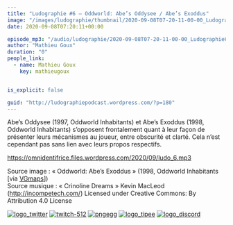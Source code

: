 ```yaml
---
title: "Ludographie #6 – Oddworld: Abe’s Oddysee / Abe’s Exoddus"
image: "/images/ludographie/thumbnail/2020-09-08T07-20-11-00-00_Ludographie6OddworldAbesOddyseeAbesExoddus.jpg"
date: 2020-09-08T07:20:11+00:00

episode_mp3: "/audio/ludographie/2020-09-08T07-20-11-00-00_Ludographie6OddworldAbesOddyseeAbesExoddus.mp3"
author: "Mathieu Goux"
duration: "0"
people_link: 
  - name: Mathieu Goux
    key: mathieugoux


is_explicit: false

guid: "http://ludographiepodcast.wordpress.com/?p=180"
---
```


<PodcastHeader/>

<!-- ECRIRE LA DESCRIPTION DE L'EPISODE SOUS CETTE LIGNE -->
<p>Abe’s Oddysee (1997, Oddworld Inhabitants) et Abe’s Exoddus (1998, Oddworld Inhabitants) s’opposent frontalement quant à leur façon de présenter leurs mécanismes au joueur, entre obscurité et clarté. Cela n’est cependant pas sans lien avec leurs propos respectifs.</p>
<p></p>
<p><a href="https://omnidentifrice.files.wordpress.com/2020/09/ludo_6.mp3" rel="nofollow">https://omnidentifrice.files.wordpress.com/2020/09/ludo_6.mp3</a></p>
 
<p>Source image : «&nbsp;Oddworld: Abe’s Exoddus&nbsp;» (1998, Oddworld Inhabitants [via <a href="https://www.vgmaps.com/Atlas/PC/Oddworld-Abe'sExoddus-NecrumMines-Tunnel1-MIP01C02-08;10;16-26;28;32-34.jpg" rel="nofollow">VGmaps</a>])<br>
Source musique : «&nbsp;Crinoline Dreams&nbsp;» Kevin MacLeod (<a title="http://incompetech.com/" href="http://incompetech.com/" rel="nofollow">http://incompetech.com/</a>) Licensed under Creative Commons: By Attribution 4.0 License</p>


<tr>
<td><a href="https://twitter.com/Gouximan" rel="nofollow"><img src="/resources/ludographie/2020-09-08T07-20-11-00-00_Ludographie6OddworldAbesOddyseeAbesExoddus/logo_twitter-1.png" alt="logo_twitter"></a></td>
<td><a href="https://www.twitch.tv/mathieugoux" rel="nofollow"><img src="/resources/ludographie/2020-09-08T07-20-11-00-00_Ludographie6OddworldAbesOddyseeAbesExoddus/twitch-512-1.png" alt="twitch-512"></a></td>
<td><a href="https://www.youtube.com/user/MattTheFatalifieur/videos" rel="nofollow"><img src="/resources/ludographie/2020-09-08T07-20-11-00-00_Ludographie6OddworldAbesOddyseeAbesExoddus/pngegg.png" alt="pngegg"></a></td>
<td><a href="http://fr.tipeee.com/calvinball" rel="nofollow"><img src="/resources/ludographie/2020-09-08T07-20-11-00-00_Ludographie6OddworldAbesOddyseeAbesExoddus/logo_tipee-1.png" alt="logo_tipee"></a></td>
<td><a href="https://discord.com/invite/4RnA9v7" rel="nofollow"><img src="/resources/ludographie/2020-09-08T07-20-11-00-00_Ludographie6OddworldAbesOddyseeAbesExoddus/logo_discord-1.png" alt="logo_discord"></a></td>
</tr>




